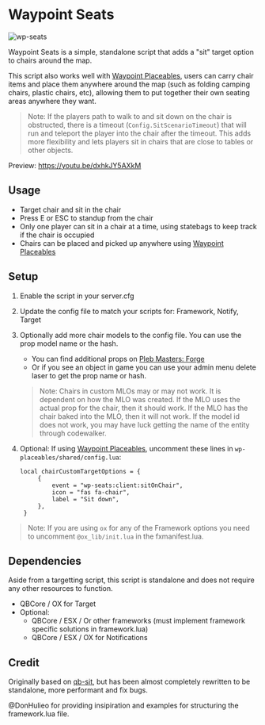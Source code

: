 # Waypoint Seats

![wp-seats](https://github.com/WaypointRP/wp-seats/assets/18689469/033bc050-8ad7-4d49-a9de-793e4db74710)

Waypoint Seats is a simple, standalone script that adds a "sit" target option to chairs around the map. 

This script also works well with [Waypoint Placeables](https://github.com/WaypointRP/wp-placeables), users can carry chair items and place them anywhere around the map (such as folding camping chairs, plastic chairs, etc), allowing them to put together their own seating areas anywhere they want.

> Note: If the players path to walk to and sit down on the chair is obstructed, there is a timeout (`Config.SitScenarioTimeout`) that will run and teleport the player into the chair after the timeout. This adds more flexibility and lets players sit in chairs that are close to tables or other objects.

Preview: https://youtu.be/dxhkJY5AXkM

## Usage
- Target chair and sit in the chair
- Press E or ESC to standup from the chair
- Only one player can sit in a chair at a time, using statebags to keep track if the chair is occupied
- Chairs can be placed and picked up anywhere using [Waypoint Placeables](https://github.com/WaypointRP/wp-placeables)

## Setup
1. Enable the script in your server.cfg

2. Update the config file to match your scripts for: Framework, Notify, Target

3. Optionally add more chair models to the config file. You can use the prop model name or the hash. 
   - You can find additional props on [Pleb Masters: Forge](https://forge.plebmasters.de/objects)
   - Or if you see an object in game you can use your admin menu delete laser to get the prop name or hash.
   > Note: Chairs in custom MLOs may or may not work. It is dependent on how the MLO was created. If the MLO uses the actual prop for the chair, then it should work. If the MLO has the chair baked into the MLO, then it will not work. If the model id does not work, you may have luck getting the name of the entity through codewalker.

4. Optional: If using  [Waypoint Placeables](https://github.com/WaypointRP/wp-placeables), uncomment these lines in `wp-placeables/shared/config.lua`:
   ```
   local chairCustomTargetOptions = {
        {
            event = "wp-seats:client:sitOnChair",
            icon = "fas fa-chair",
            label = "Sit down",
        },
    } 
   ```
> Note: If you are using `ox` for any of the Framework options you need to uncomment `@ox_lib/init.lua` in the fxmanifest.lua.

## Dependencies
Aside from a targetting script, this script is standalone and does not require any other resources to function.

- QBCore / OX for Target
- Optional:
  - QBCore / ESX / Or other frameworks (must implement framework specific solutions in framework.lua)
  - QBCore / ESX / OX for Notifications

## Credit
Originally based on [qb-sit](https://github.com/Manliketjb/qb-sit), but has been almost completely rewritten to be standalone, more performant and fix bugs.

@DonHulieo for providing insipiration and examples for structuring the framework.lua file.
